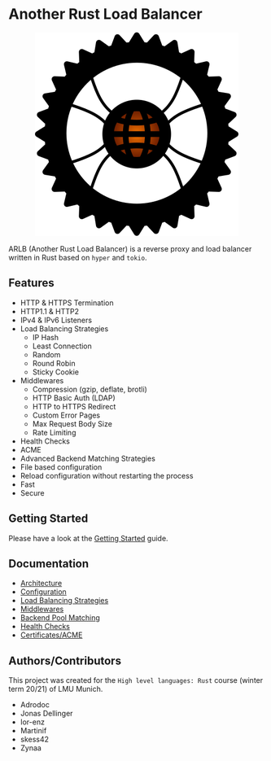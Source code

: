 # Another Rust Load Balancer

<p align="center">
<img src="assets/logo_400x400.png" alt="ARLB" title="ARLB" />
</p>

ARLB (Another Rust Load Balancer) is a reverse proxy and load balancer written in Rust based on `hyper` and `tokio`.

## Features

- HTTP & HTTPS Termination
- HTTP1.1 & HTTP2
- IPv4 & IPv6 Listeners
- Load Balancing Strategies
  - IP Hash
  - Least Connection
  - Random
  - Round Robin
  - Sticky Cookie
- Middlewares
  - Compression (gzip, deflate, brotli)
  - HTTP Basic Auth (LDAP)
  - HTTP to HTTPS Redirect
  - Custom Error Pages
  - Max Request Body Size
  - Rate Limiting
- Health Checks
- ACME
- Advanced Backend Matching Strategies
- File based configuration
- Reload configuration without restarting the process
- Fast
- Secure

## Getting Started

Please have a look at the [Getting Started](docs/getting_started.md) guide.

## Documentation

- [Architecture](docs/architecture.md)
- [Configuration](docs/configuration.md)
- [Load Balancing Strategies](docs/lb_strategies.md)
- [Middlewares](docs/middlewares.md)
- [Backend Pool Matching](docs/backend_matching.md)
- [Health Checks](docs/health_checks.md)
- [Certificates/ACME](docs/certificates.md)

## Authors/Contributors

This project was created for the `High level languages: Rust` course (winter term 20/21) of LMU Munich.

- Adrodoc
- Jonas Dellinger
- lor-enz
- Martinif
- skess42
- Zynaa
